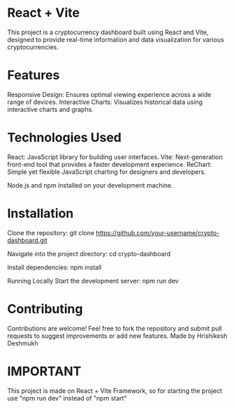 # React + Vite
This project is a cryptocurrency dashboard built using React and Vite, designed to provide real-time information and data visualization for various cryptocurrencies.

# Features

Responsive Design: Ensures optimal viewing experience across a wide range of devices.
Interactive Charts: Visualizes historical data using interactive charts and graphs.

# Technologies Used

React: JavaScript library for building user interfaces.
Vite: Next-generation front-end tool that provides a faster development experience.
ReChart: Simple yet flexible JavaScript charting for designers and developers.




Node.js and npm installed on your development machine.

# Installation

Clone the repository:
git clone https://github.com/your-username/crypto-dashboard.git



Navigate into the project directory:
cd crypto-dashboard



Install dependencies:
npm install



Running Locally
Start the development server:
npm run dev


# Contributing
Contributions are welcome! Feel free to fork the repository and submit pull requests to suggest improvements or add new features. Made by Hrishikesh Deshmukh


# IMPORTANT 
This project is made on React + Vite Framework, so for starting the project use "npm run dev" instead of "npm start"
